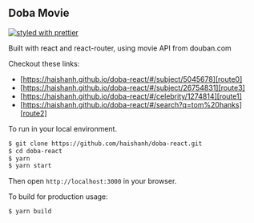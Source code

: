 ## Doba Movie

[![styled with prettier](https://img.shields.io/badge/styled_with-prettier-ff69b4.svg)](https://github.com/prettier/prettier)

Built with react and react-router, using movie API from douban.com

Checkout these links:

* [https://haishanh.github.io/doba-react/#/subject/5045678][route0]
* [https://haishanh.github.io/doba-react/#/subject/26754831][route3]
* [https://haishanh.github.io/doba-react/#/celebrity/1274814][route1]
* [https://haishanh.github.io/doba-react/#/search?q=tom%20hanks][route2]

[route0]: https://haishanh.github.io/doba-react/#/subject/5045678
[route1]: https://haishanh.github.io/doba-react/#/celebrity/1274814
[route2]: https://haishanh.github.io/doba-react/#/search?q=tom%20hanks
[route3]: https://haishanh.github.io/doba-react/#/subject/26754831

To run in your local environment.

```sh
$ git clone https://github.com/haishanh/doba-react.git
$ cd doba-react
$ yarn
$ yarn start
```

Then open `http://localhost:3000` in your browser.

To build for production usage:

```sh
$ yarn build
```
